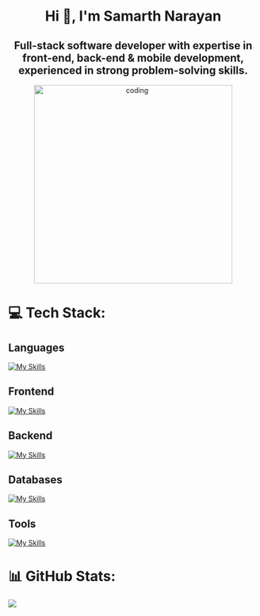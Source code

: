 <h1 align="center">Hi 👋, I'm Samarth Narayan</h1>
<h2 align="center">Full-stack software developer with expertise in front-end, back-end & mobile development, experienced in strong problem-solving skills.</h2>
<div align="center" >
  <img width="400" src="https://i.giphy.com/media/v1.Y2lkPTc5MGI3NjExaGxmb3B0NWw2bTN2cG5zdGxzM2ZoOHhqbGQzbGVnaDh0N3BrcW51MyZlcD12MV9pbnRlcm5hbF9naWZfYnlfaWQmY3Q9Zw/f3iwJFOVOwuy7K6FFw/giphy.gif" alt="coding">
</div>

# 💻 Tech Stack:
<h2>Languages</h2>

[![My Skills](https://skillicons.dev/icons?i=java,js,cpp,c,dart)](https://skillicons.dev)

<h2>Frontend</h2>
  
[![My Skills](https://skillicons.dev/icons?i=html,css,react,vite,tailwind,redux,bootstrap,materialui,flutter)](https://skillicons.dev)

<h2>Backend</h2>
 
[![My Skills](https://skillicons.dev/icons?i=nodejs,express,npm)](https://skillicons.dev)

<h2>Databases</h2>
  
[![My Skills](https://skillicons.dev/icons?i=mongo,mysql,firebase)](https://skillicons.dev)

<h2>Tools</h2>
 
[![My Skills](https://skillicons.dev/icons?i=git,github,postman,vscode)](https://skillicons.dev)


# 📊 GitHub Stats:
![](https://github-readme-stats.vercel.app/api/top-langs/?username=samarth-5&theme=midnight-purple&hide_border=false&include_all_commits=true&count_private=false&layout=compact)
